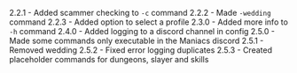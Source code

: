 2.2.1 - Added scammer checking to `-c` command
2.2.2 - Made `-wedding` command
2.2.3 - Added option to select a profile
2.3.0 - Added more info to `-h` command
2.4.0 - Added logging to a discord channel in config
2.5.0 - Made some commands only executable in the Maniacs discord
2.5.1 - Removed wedding
2.5.2 - Fixed error logging duplicates
2.5.3 - Created placeholder commands for dungeons, slayer and skills